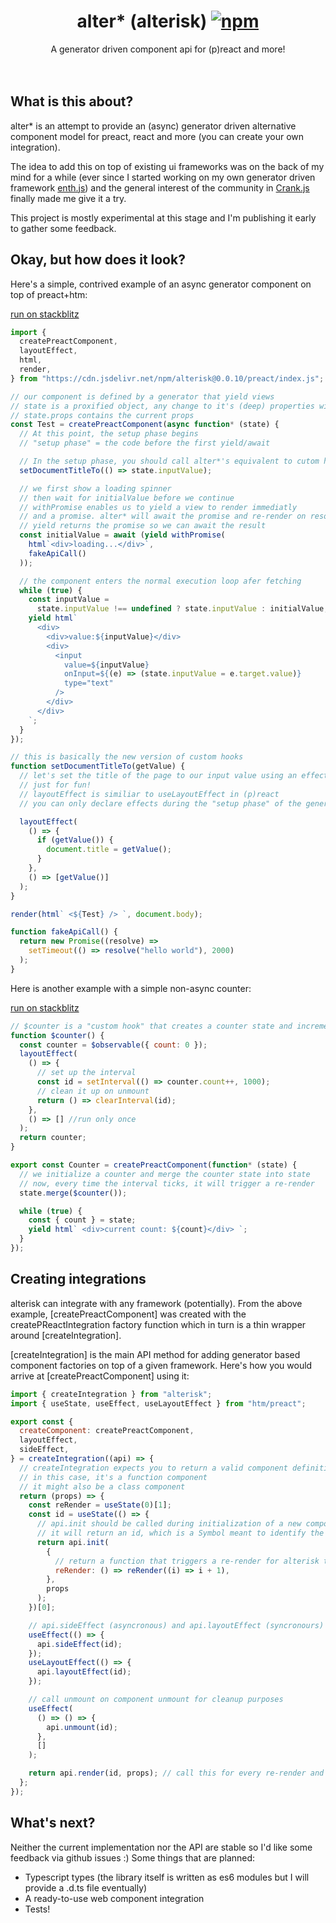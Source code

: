 <h1 align="center">
  alter* (alterisk) <a href="https://www.npmjs.org/package/htm"><img src="https://img.shields.io/npm/v/alterisk.svg?style=flat" alt="npm"></a>
</h1>
<div align="center">
A generator driven component api for (p)react and more!
</div>
<br />
<br />

## What is this about?

alter\* is an attempt to provide an (async) generator driven alternative component model for preact, react and more (you can create your own integration).

The idea to add this on top of existing ui frameworks was on the back of my mind for a while (ever since I started working on my own generator driven framework [enth.js](https://github.com/michael-klein)) and the general interest of the community in [Crank.js](https://crank.js.org/) finally made me give it a try.

This project is mostly experimental at this stage and I'm publishing it early to gather some feedback.

## Okay, but how does it look?

Here's a simple, contrived example of an async generator component on top of preact+htm:

[run on stackblitz](https://stackblitz.com/edit/js-8bjsqm)

```javascript
import {
  createPreactComponent,
  layoutEffect,
  html,
  render,
} from "https://cdn.jsdelivr.net/npm/alterisk@0.0.10/preact/index.js";

// our component is defined by a generator that yield views
// state is a proxified object, any change to it's (deep) properties will trigger a re-render
// state.props contains the current props
const Test = createPreactComponent(async function* (state) {
  // At this point, the setup phase begins
  // "setup phase" = the code before the first yield/await

  // In the setup phase, you should call alter*'s equivalent to cutom hooks (implementation below):
  setDocumentTitleTo(() => state.inputValue);

  // we first show a loading spinner
  // then wait for initialValue before we continue
  // withPromise enables us to yield a view to render immediatly
  // and a promise. alter* will await the promise and re-render on resolve
  // yield returns the promise so we can await the result
  const initialValue = await (yield withPromise(
    html`<div>loading...</div>`,
    fakeApiCall()
  ));

  // the component enters the normal execution loop afer fetching
  while (true) {
    const inputValue =
      state.inputValue !== undefined ? state.inputValue : initialValue;
    yield html`
      <div>
        <div>value:${inputValue}</div>
        <div>
          <input
            value=${inputValue}
            onInput=${(e) => (state.inputValue = e.target.value)}
            type="text"
          />
        </div>
      </div>
    `;
  }
});

// this is basically the new version of custom hooks
function setDocumentTitleTo(getValue) {
  // let's set the title of the page to our input value using an effect
  // just for fun!
  // layoutEffect is similiar to useLayoutEffect in (p)react
  // you can only declare effects during the "setup phase" of the generator component

  layoutEffect(
    () => {
      if (getValue()) {
        document.title = getValue();
      }
    },
    () => [getValue()]
  );
}

render(html` <${Test} /> `, document.body);

function fakeApiCall() {
  return new Promise((resolve) =>
    setTimeout(() => resolve("hello world"), 2000)
  );
}
```

Here is another example with a simple non-async counter:

[run on stackblitz](https://stackblitz.com/edit/js-9goh9e)

```javascript
// $counter is a "custom hook" that creates a counter state and increments it every second
function $counter() {
  const counter = $observable({ count: 0 });
  layoutEffect(
    () => {
      // set up the interval
      const id = setInterval(() => counter.count++, 1000);
      // clean it up on unmount
      return () => clearInterval(id);
    },
    () => [] //run only once
  );
  return counter;
}

export const Counter = createPreactComponent(function* (state) {
  // we initialize a counter and merge the counter state into state
  // now, every time the interval ticks, it will trigger a re-render
  state.merge($counter());

  while (true) {
    const { count } = state;
    yield html` <div>current count: ${count}</div> `;
  }
});
```

## Creating integrations

alterisk can integrate with any framework (potentially). From the above example, [createPreactComponent] was created with the createPReactIntegration factory function which in turn is a thin wrapper around [createIntegration].

[createIntegration] is the main API method for adding generator based component factories on top of a given framework. Here's how you would arrive at [createPreactComponent] using it:

```javascript
import { createIntegration } from "alterisk";
import { useState, useEffect, useLayoutEffect } from "htm/preact";

export const {
  createComponent: createPreactComponent,
  layoutEffect,
  sideEffect,
} = createIntegration((api) => {
  // createIntegration expects you to return a valid component definition for the given framework
  // in this case, it's a function component
  // it might also be a class component
  return (props) => {
    const reRender = useState(0)[1];
    const id = useState(() => {
      // api.init should be called during initialization of a new component instance
      // it will return an id, which is a Symbol meant to identify the new instance
      return api.init(
        {
          // return a function that triggers a re-render for alterisk to use
          reRender: () => reRender((i) => i + 1),
        },
        props
      );
    })[0];

    // api.sideEffect (asyncronous) and api.layoutEffect (syncronours) should be called after each render
    useEffect(() => {
      api.sideEffect(id);
    });
    useLayoutEffect(() => {
      api.layoutEffect(id);
    });

    // call unmount on component unmount for cleanup purposes
    useEffect(
      () => () => {
        api.unmount(id);
      },
      []
    );

    return api.render(id, props); // call this for every re-render and pass props
  };
});
```

## What's next?

Neither the current implementation nor the API are stable so I'd like some feedback via github issues :)
Some things that are planned:

- Typescript types (the library itself is written as es6 modules but I will provide a .d.ts file eventually)
- A ready-to-use web component integration
- Tests!
